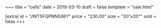 +++
title = "cells"
date = 2019-03-10
draft = false
template = "sale.html"

[extra]
id = "JWT5FQPNN5X6Y"
price = "230.00"
size = "20\"x20\""
sold = false
+++


